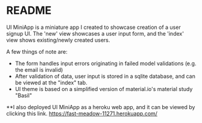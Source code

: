 # README

UI MiniApp is a miniature app I created to showcase creation of a user signup UI. 
The 'new' view showcases a user input form, and the 'index' view shows existing/newly created users.

A few things of note are:
* The form handles input errors originating in failed model validations (e.g. the email is invalid)
* After validation of data, user input is stored in a sqlite database, and can be viewed at the "index" tab.
* UI theme is based on a simplified version of material.io's material study "Basil" 

**I also deployed UI MiniApp as a heroku web app, and it can be viewed by clicking this link.
https://fast-meadow-11271.herokuapp.com/
